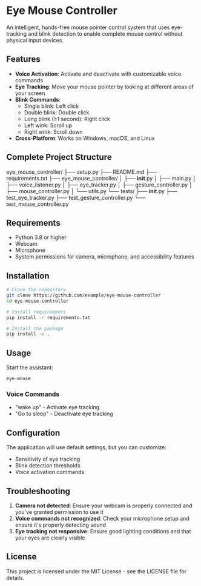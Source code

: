 # Eye Mouse Controller

An intelligent, hands-free mouse pointer control system that uses eye-tracking and blink detection to enable complete mouse control without physical input devices.

## Features

- **Voice Activation**: Activate and deactivate with customizable voice commands
- **Eye Tracking**: Move your mouse pointer by looking at different areas of your screen
- **Blink Commands**:
  - Single blink: Left click
  - Double blink: Double click
  - Long blink (≥1 second): Right click
  - Left wink: Scroll up
  - Right wink: Scroll down
- **Cross-Platform**: Works on Windows, macOS, and Linux

## Complete Project Structure
eye_mouse_controller/
├── setup.py
├── README.md
├── requirements.txt
├── eye_mouse_controller/
│   ├── __init__.py
│   ├── main.py
│   ├── voice_listener.py
│   ├── eye_tracker.py
│   ├── gesture_controller.py
│   ├── mouse_controller.py
│   └── utils.py
└── tests/
    ├── __init__.py
    ├── test_eye_tracker.py
    ├── test_gesture_controller.py
    └── test_mouse_controller.py

## Requirements

- Python 3.8 or higher
- Webcam
- Microphone
- System permissions for camera, microphone, and accessibility features

## Installation

```bash
# Clone the repository
git clone https://github.com/example/eye-mouse-controller
cd eye-mouse-controller

# Install requirements
pip install -r requirements.txt

# Install the package
pip install -e .
```

## Usage

Start the assistant:

```bash
eye-mouse
```

### Voice Commands

- "wake up" - Activate eye tracking
- "Go to sleep" - Deactivate eye tracking

## Configuration

The application will use default settings, but you can customize:

- Sensitivity of eye tracking
- Blink detection thresholds
- Voice activation commands

## Troubleshooting

1. **Camera not detected**: Ensure your webcam is properly connected and you've granted permission to use it
2. **Voice commands not recognized**: Check your microphone setup and ensure it's properly detecting sound
3. **Eye tracking not responsive**: Ensure good lighting conditions and that your eyes are clearly visible

## License

This project is licensed under the MIT License - see the LICENSE file for details.